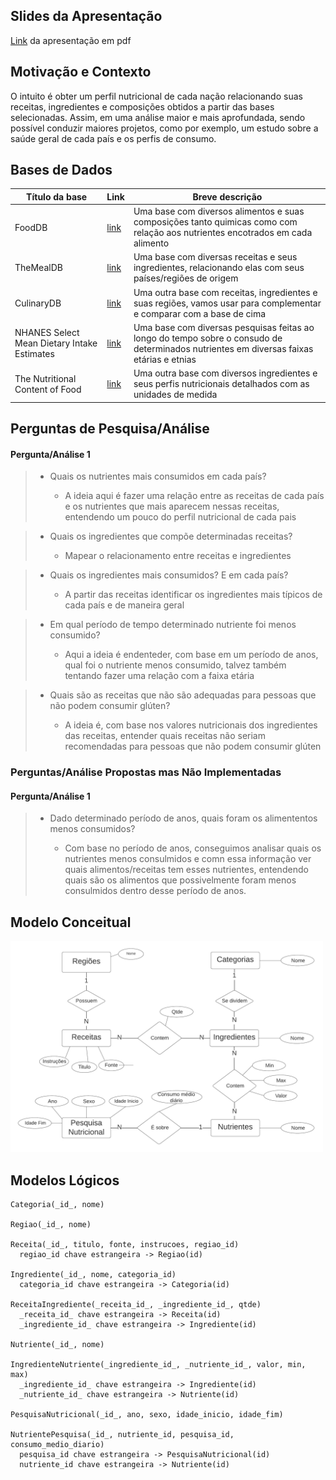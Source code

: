 ## Slides da Apresentação

[Link](https://github.com/MrRay0708/Projeto-MC536/blob/main/project-1/Apresenta%C3%A7%C3%A3o.pdf) da apresentação em pdf

## Motivação e Contexto

O intuito é obter um perfil nutricional de cada nação relacionando suas receitas, ingredientes e composições obtidos a partir das bases selecionadas. Assim, em uma análise maior e mais aprofundada, sendo possível conduzir maiores projetos, como por exemplo, um estudo sobre a saúde geral de cada país e os perfis de consumo.


## Bases de Dados

Título da base | Link | Breve descrição
----- | ----- | -----
FoodDB | [link](https://www.foodb.ca/) | Uma base com diversos alimentos e suas composições tanto quimicas como com relação aos nutrientes encotrados em cada alimento
TheMealDB | [link](https://www.themealdb.com/) | Uma base com diversas receitas e seus ingredientes, relacionando elas com seus países/regiões de origem
CulinaryDB | [link](https://cosylab.iiitd.edu.in/culinarydb/) | Uma outra base com receitas, ingredientes e suas regiões, vamos usar para complementar e comparar com a base de cima
NHANES Select Mean Dietary Intake Estimates | [link](https://data.cdc.gov/NCHS/NHANES-Select-Mean-Dietary-Intake-Estimates/8wmh-yzz9) | Uma base com diversas pesquisas feitas ao longo do tempo sobre o consudo de determinados nutrientes em diversas faixas etárias e etnias
The Nutritional Content of Food | [link](https://www.kaggle.com/datasets/thedevastator/the-nutritional-content-of-food-a-comprehensive) | Uma outra base com diversos ingredientes e seus perfis nutricionais detalhados com as unidades de medida

## Perguntas de Pesquisa/Análise

#### Pergunta/Análise 1
> * Quais os nutrientes mais consumidos em cada país?
>   
>   * A ideia aqui é fazer uma relação entre as receitas de cada país e os nutrientes que mais aparecem nessas receitas, entendendo um pouco do perfil nutricional de cada pais

> * Quais os ingredientes que compõe determinadas receitas?
>   
>   * Mapear o relacionamento entre receitas e ingredientes

> * Quais os ingredientes mais consumidos? E em cada país?
>   
>   * A partir das receitas identificar os ingredientes mais típicos de cada país e de maneira geral

> * Em qual período de tempo determinado nutriente foi menos consumido?
>   
>   * Aqui a ideia é endenteder, com base em um período de anos, qual foi o nutriente menos consumido, talvez também tentando fazer uma relação com a faixa etária

> * Quais são as receitas que não são adequadas para pessoas que não podem consumir glúten? 
>   
>   * A ideia é, com base nos valores nutricionais dos ingredientes das receitas, entender quais receitas não seriam recomendadas para pessoas que não podem consumir glúten


### Perguntas/Análise Propostas mas Não Implementadas

#### Pergunta/Análise 1
> * Dado determinado período de anos, quais foram os alimententos menos consumidos?
>   
>   * Com base no período de anos, conseguimos analisar quais os nutrientes menos consulmidos e comn essa informação ver quais alimentos/receitas tem esses nutrientes, entendendo quais são os alimentos que possivelmente foram menos consulmidos dentro desse período de anos.


## Modelo Conceitual

<img src="images/er_projeto.png" width="500px" height="auto">

## Modelos Lógicos

~~~
Categoria(_id_, nome)

Regiao(_id_, nome)

Receita(_id_, titulo, fonte, instrucoes, regiao_id)
  regiao_id chave estrangeira -> Regiao(id)

Ingrediente(_id_, nome, categoria_id)
  categoria_id chave estrangeira -> Categoria(id)

ReceitaIngrediente(_receita_id_, _ingrediente_id_, qtde)
  _receita_id_ chave estrangeira -> Receita(id)
  _ingrediente_id_ chave estrangeira -> Ingrediente(id)

Nutriente(_id_, nome)

IngredienteNutriente(_ingrediente_id_, _nutriente_id_, valor, min, max)
  _ingrediente_id_ chave estrangeira -> Ingrediente(id)
  _nutriente_id_ chave estrangeira -> Nutriente(id)

PesquisaNutricional(_id_, ano, sexo, idade_inicio, idade_fim)

NutrientePesquisa(_id_, nutriente_id, pesquisa_id, consumo_medio_diario)
  pesquisa_id chave estrangeira -> PesquisaNutricional(id)
  nutriente_id chave estrangeira -> Nutriente(id)
~~~
